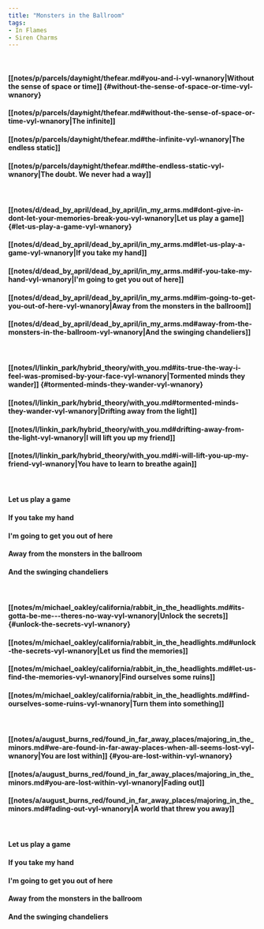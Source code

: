 ```yaml
---
title: "Monsters in the Ballroom"
tags:
- In Flames
- Siren Charms
---
```

&nbsp;
#### [[notes/p/parcels/day∕night/thefear.md#you-and-i-vyl-wnanory|Without the sense of space or time]] {#without-the-sense-of-space-or-time-vyl-wnanory}
#### [[notes/p/parcels/day∕night/thefear.md#without-the-sense-of-space-or-time-vyl-wnanory|The infinite]]
#### [[notes/p/parcels/day∕night/thefear.md#the-infinite-vyl-wnanory|The endless static]]
#### [[notes/p/parcels/day∕night/thefear.md#the-endless-static-vyl-wnanory|The doubt. We never had a way]]
&nbsp;
#### [[notes/d/dead_by_april/dead_by_april/in_my_arms.md#dont-give-in-dont-let-your-memories-break-you-vyl-wnanory|Let us play a game]] {#let-us-play-a-game-vyl-wnanory}
#### [[notes/d/dead_by_april/dead_by_april/in_my_arms.md#let-us-play-a-game-vyl-wnanory|If you take my hand]]
#### [[notes/d/dead_by_april/dead_by_april/in_my_arms.md#if-you-take-my-hand-vyl-wnanory|I'm going to get you out of here]]
#### [[notes/d/dead_by_april/dead_by_april/in_my_arms.md#im-going-to-get-you-out-of-here-vyl-wnanory|Away from the monsters in the ballroom]]
#### [[notes/d/dead_by_april/dead_by_april/in_my_arms.md#away-from-the-monsters-in-the-ballroom-vyl-wnanory|And the swinging chandeliers]]
&nbsp;
#### [[notes/l/linkin_park/hybrid_theory/with_you.md#its-true-the-way-i-feel-was-promised-by-your-face-vyl-wnanory|Tormented minds they wander]] {#tormented-minds-they-wander-vyl-wnanory}
#### [[notes/l/linkin_park/hybrid_theory/with_you.md#tormented-minds-they-wander-vyl-wnanory|Drifting away from the light]]
#### [[notes/l/linkin_park/hybrid_theory/with_you.md#drifting-away-from-the-light-vyl-wnanory|I will lift you up my friend]]
#### [[notes/l/linkin_park/hybrid_theory/with_you.md#i-will-lift-you-up-my-friend-vyl-wnanory|You have to learn to breathe again]]
&nbsp;
#### Let us play a game
#### If you take my hand
#### I'm going to get you out of here
#### Away from the monsters in the ballroom
#### And the swinging chandeliers
&nbsp;
#### [[notes/m/michael_oakley/california/rabbit_in_the_headlights.md#its-gotta-be-me---theres-no-way-vyl-wnanory|Unlock the secrets]] {#unlock-the-secrets-vyl-wnanory}
#### [[notes/m/michael_oakley/california/rabbit_in_the_headlights.md#unlock-the-secrets-vyl-wnanory|Let us find the memories]]
#### [[notes/m/michael_oakley/california/rabbit_in_the_headlights.md#let-us-find-the-memories-vyl-wnanory|Find ourselves some ruins]]
#### [[notes/m/michael_oakley/california/rabbit_in_the_headlights.md#find-ourselves-some-ruins-vyl-wnanory|Turn them into something]]
&nbsp;
#### [[notes/a/august_burns_red/found_in_far_away_places/majoring_in_the_minors.md#we-are-found-in-far-away-places-when-all-seems-lost-vyl-wnanory|You are lost within]] {#you-are-lost-within-vyl-wnanory}
#### [[notes/a/august_burns_red/found_in_far_away_places/majoring_in_the_minors.md#you-are-lost-within-vyl-wnanory|Fading out]]
#### [[notes/a/august_burns_red/found_in_far_away_places/majoring_in_the_minors.md#fading-out-vyl-wnanory|A world that threw you away]]
&nbsp;
#### Let us play a game
#### If you take my hand
#### I'm going to get you out of here
#### Away from the monsters in the ballroom
#### And the swinging chandeliers
